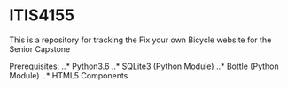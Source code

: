 # ITIS4155
This is a repository for tracking the Fix your own Bicycle website for the Senior Capstone

Prerequisites:
..* Python3.6
..* SQLite3 (Python Module)
..* Bottle  (Python Module)
..* HTML5 Components
